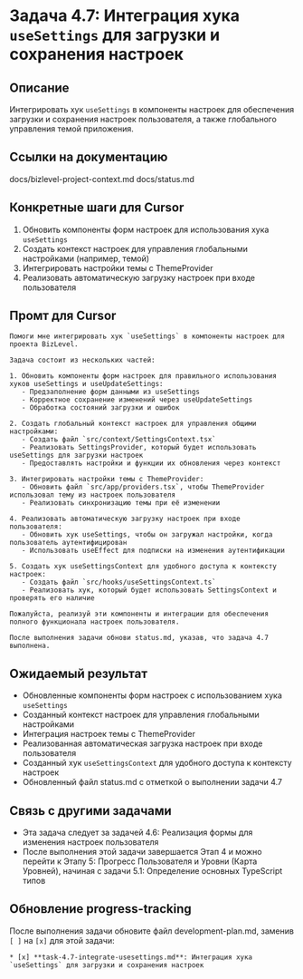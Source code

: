 # Задача 4.7: Интеграция хука `useSettings` для загрузки и сохранения настроек

## Описание
Интегрировать хук `useSettings` в компоненты настроек для обеспечения загрузки и сохранения настроек пользователя, а также глобального управления темой приложения.

## Ссылки на документацию
docs/bizlevel-project-context.md
docs/status.md

## Конкретные шаги для Cursor
1. Обновить компоненты форм настроек для использования хука `useSettings`
2. Создать контекст настроек для управления глобальными настройками (например, темой)
3. Интегрировать настройки темы с ThemeProvider
4. Реализовать автоматическую загрузку настроек при входе пользователя

## Промт для Cursor
```
Помоги мне интегрировать хук `useSettings` в компоненты настроек для проекта BizLevel.

Задача состоит из нескольких частей:

1. Обновить компоненты форм настроек для правильного использования хуков useSettings и useUpdateSettings:
   - Предзаполнение форм данными из useSettings
   - Корректное сохранение изменений через useUpdateSettings
   - Обработка состояний загрузки и ошибок

2. Создать глобальный контекст настроек для управления общими настройками:
   - Создать файл `src/context/SettingsContext.tsx`
   - Реализовать SettingsProvider, который будет использовать useSettings для загрузки настроек
   - Предоставлять настройки и функции их обновления через контекст

3. Интегрировать настройки темы с ThemeProvider:
   - Обновить файл `src/app/providers.tsx`, чтобы ThemeProvider использовал тему из настроек пользователя
   - Реализовать синхронизацию темы при её изменении

4. Реализовать автоматическую загрузку настроек при входе пользователя:
   - Обновить хук useSettings, чтобы он загружал настройки, когда пользователь аутентифицирован
   - Использовать useEffect для подписки на изменения аутентификации

5. Создать хук useSettingsContext для удобного доступа к контексту настроек:
   - Создать файл `src/hooks/useSettingsContext.ts`
   - Реализовать хук, который будет использовать SettingsContext и проверять его наличие

Пожалуйста, реализуй эти компоненты и интеграции для обеспечения полного функционала настроек пользователя.

После выполнения задачи обнови status.md, указав, что задача 4.7 выполнена.
```

## Ожидаемый результат
- Обновленные компоненты форм настроек с использованием хука `useSettings`
- Созданный контекст настроек для управления глобальными настройками
- Интеграция настроек темы с ThemeProvider
- Реализованная автоматическая загрузка настроек при входе пользователя
- Созданный хук `useSettingsContext` для удобного доступа к контексту настроек
- Обновленный файл status.md с отметкой о выполнении задачи 4.7

## Связь с другими задачами
- Эта задача следует за задачей 4.6: Реализация формы для изменения настроек пользователя
- После выполнения этой задачи завершается Этап 4 и можно перейти к Этапу 5: Прогресс Пользователя и Уровни (Карта Уровней), начиная с задачи 5.1: Определение основных TypeScript типов

## Обновление progress-tracking
После выполнения задачи обновите файл development-plan.md, заменив `[ ]` на `[x]` для этой задачи:
```
* [x] **task-4.7-integrate-usesettings.md**: Интеграция хука `useSettings` для загрузки и сохранения настроек
```
